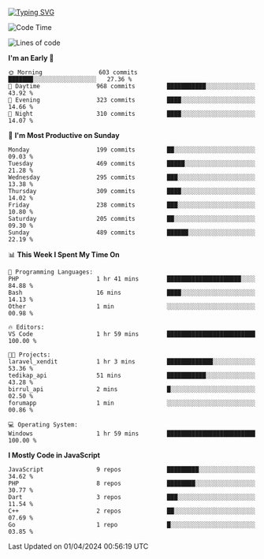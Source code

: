 [![Typing SVG](https://readme-typing-svg.demolab.com?font=Fira+Code&pause=1000&color=F7F7F7&random=false&width=435&lines=Hi+%F0%9F%91%8B%2C+I'm+Rafiu+Sidqi;Junior+Backend+Developer)](https://git.io/typing-svg)
<!--START_SECTION:waka-->
![Code Time](http://img.shields.io/badge/Code%20Time-180%20hrs%2027%20mins-blue)

![Lines of code](https://img.shields.io/badge/From%20Hello%20World%20I%27ve%20Written-781.4%20thousand%20lines%20of%20code-blue)

**I'm an Early 🐤** 

```text
🌞 Morning                603 commits         ███████░░░░░░░░░░░░░░░░░░   27.36 % 
🌆 Daytime                968 commits         ███████████░░░░░░░░░░░░░░   43.92 % 
🌃 Evening                323 commits         ████░░░░░░░░░░░░░░░░░░░░░   14.66 % 
🌙 Night                  310 commits         ████░░░░░░░░░░░░░░░░░░░░░   14.07 % 
```
📅 **I'm Most Productive on Sunday** 

```text
Monday                   199 commits         ██░░░░░░░░░░░░░░░░░░░░░░░   09.03 % 
Tuesday                  469 commits         █████░░░░░░░░░░░░░░░░░░░░   21.28 % 
Wednesday                295 commits         ███░░░░░░░░░░░░░░░░░░░░░░   13.38 % 
Thursday                 309 commits         ████░░░░░░░░░░░░░░░░░░░░░   14.02 % 
Friday                   238 commits         ███░░░░░░░░░░░░░░░░░░░░░░   10.80 % 
Saturday                 205 commits         ██░░░░░░░░░░░░░░░░░░░░░░░   09.30 % 
Sunday                   489 commits         ██████░░░░░░░░░░░░░░░░░░░   22.19 % 
```


📊 **This Week I Spent My Time On** 

```text
💬 Programming Languages: 
PHP                      1 hr 41 mins        █████████████████████░░░░   84.88 % 
Bash                     16 mins             ████░░░░░░░░░░░░░░░░░░░░░   14.13 % 
Other                    1 min               ░░░░░░░░░░░░░░░░░░░░░░░░░   00.98 % 

🔥 Editors: 
VS Code                  1 hr 59 mins        █████████████████████████   100.00 % 

🐱‍💻 Projects: 
laravel_xendit           1 hr 3 mins         █████████████░░░░░░░░░░░░   53.36 % 
tedikap_api              51 mins             ███████████░░░░░░░░░░░░░░   43.28 % 
birrul_api               2 mins              █░░░░░░░░░░░░░░░░░░░░░░░░   02.50 % 
forumapp                 1 min               ░░░░░░░░░░░░░░░░░░░░░░░░░   00.86 % 

💻 Operating System: 
Windows                  1 hr 59 mins        █████████████████████████   100.00 % 
```

**I Mostly Code in JavaScript** 

```text
JavaScript               9 repos             █████████░░░░░░░░░░░░░░░░   34.62 % 
PHP                      8 repos             ████████░░░░░░░░░░░░░░░░░   30.77 % 
Dart                     3 repos             ███░░░░░░░░░░░░░░░░░░░░░░   11.54 % 
C++                      2 repos             ██░░░░░░░░░░░░░░░░░░░░░░░   07.69 % 
Go                       1 repo              █░░░░░░░░░░░░░░░░░░░░░░░░   03.85 % 
```




 Last Updated on 01/04/2024 00:56:19 UTC
<!--END_SECTION:waka-->
